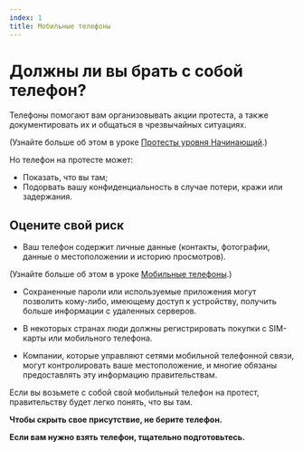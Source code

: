```yaml
---
index: 1
title: Мобильные телефоны
---
```

# Должны ли вы брать с собой телефон?

Телефоны помогают вам организовывать акции протеста, а также документировать их и общаться в чрезвычайных ситуациях.

(Узнайте больше об этом в уроке [Протесты уровня Начинающий](umbrella://work/protests/beginner).)

Но телефон на протесте может:

*   Показать, что вы там;
*   Подорвать вашу конфиденциальность в случае потери, кражи или задержания.

## Оцените свой риск

*   Ваш телефон содержит личные данные (контакты, фотографии, данные о местоположении и историю просмотров).

(Узнайте больше об этом в уроке [Мобильные телефоны](umbrella://communications/mobile-phones/beginner).)

*   Сохраненные пароли или используемые приложения могут позволить кому-либо, имеющему доступ к устройству, получить больше информации с удаленных серверов.

*   В некоторых странах люди должны регистрировать покупки с SIM-карты или мобильного телефона.

*   Компании, которые управляют сетями мобильной телефонной связи, могут контролировать ваше местоположение, и многие обязаны предоставлять эту информацию правительствам.

Если вы возьмете с собой свой мобильный телефон на протест, правительству будет легко понять, что вы там.

**Чтобы скрыть свое присутствие, не берите телефон.**

**Если вам нужно взять телефон, тщательно подготовьтесь.**
